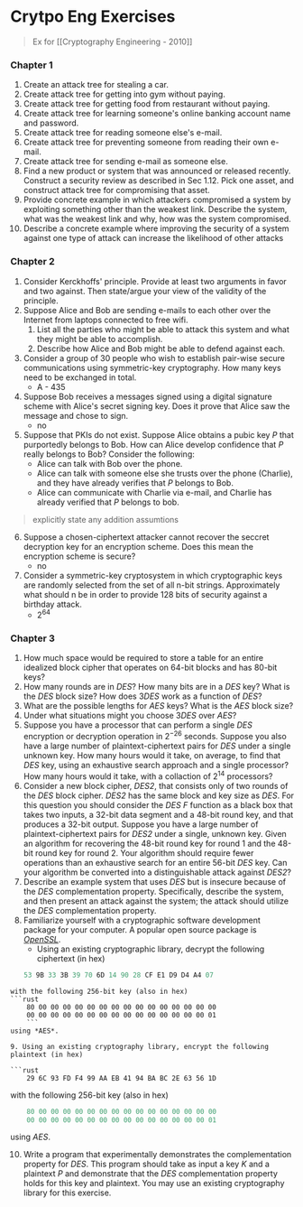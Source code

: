 # Crytpo Eng Exercises

> Ex for [[Cryptography Engineering - 2010]]

### Chapter 1
1. Create an attack tree for stealing a car.
2. Create attack tree for getting into gym without paying.
3. Create attack tree for getting food from restaurant without paying.
4. Create attack tree for learning someone's online banking account name and password.
5. Create attack tree for reading someone else's e-mail.
6. Create attack tree for preventing someone from reading their own e-mail.
7. Create attack tree for sending e-mail as someone else.
8. Find a new product or system that was announced or released recently. Construct a security review as described in Sec 1.12. Pick one asset, and construct attack tree for compromising that asset.
9. Provide concrete example in which attackers compromised a system by exploiting something other than the weakest link. Describe the system, what was the weakest link and why, how was the system compromised.
10. Describe a concrete example where improving the security of a system against one type of attack can increase the likelihood of other attacks


### Chapter 2
1. Consider Kerckhoffs' principle. Provide at least two arguments in favor and two against. Then state/argue your view of the validity of the principle. 
2. Suppose Alice and Bob are sending e-mails to each other over the Internet from laptops connected to free wifi.
	1. List all the parties who might be able to attack this system and what they might be able to accomplish.
	2. Describe how Alice and Bob might be able to defend against each.
3. Consider a group of 30 people who wish to establish pair-wise secure communications using symmetric-key cryptography. How many keys need to be exchanged in total. 
	- A - 435
4. Suppose Bob receives a messages signed using a digital signature scheme with Alice's secret signing key. Does it prove that Alice saw the message and chose to sign.
	- no
5. Suppose that PKIs do not exist. Suppose Alice obtains a pubic key $P$ that purportedly belongs to Bob. How can Alice develop confidence that $P$ really belongs to Bob? Consider the following:
	- Alice can talk with Bob over the phone.
	- Alice can talk with someone else she trusts over the phone (Charlie), and they have already verifies that $P$ belongs to Bob.
	- Alice can communicate with Charlie via e-mail, and Charlie has already verified that $P$ belongs to bob.
> explicitly state any addition assumtions
6. Suppose a chosen-ciphertext attacker cannot recover the seccret decryption key for an encryption scheme. Does this mean the encryption scheme is secure?
	- no
7. Consider a symmetric-key cryptosystem in which cryptographic keys are randomly selected from the set of all n-bit strings. Approximately what should n be in order to provide 128 bits of security against a birthday attack. 
	- $2^{64}$

### Chapter 3
1. How much space would be required to store a table for an entire idealized block cipher that operates on 64-bit blocks and has 80-bit keys?
2. How many rounds are in $DES$? How many bits are in a $DES$ key? What is the $DES$ block size? How does $3DES$ work as a function of $DES$?
3. What are the possible lengths for $AES$ keys? What is the $AES$ block size?
4. Under what situations might you choose $3DES$ over $AES$?
5. Suppose you have a processor that can perform a single $DES$ encryption or decryption operation in $2^{-26}$  seconds. Suppose you also have a large number of plaintext-ciphertext pairs for $DES$ under a single unknown key. How many hours would it take, on average, to find that $DES$ key, using an exhaustive search approach and a single processor? How many hours would it take, with a collaction of $2^{14}$ processors?
6. Consider a new block cipher, *DES2*, that consists only of two rounds of the *DES* block cipher. *DES2* has the same block and key size as *DES*. For this question you should consider the *DES* $F$ function as a black box that takes two inputs, a 32-bit data segment and a 48-bit round key, and that produces a 32-bit output. Suppose you have a large number of plaintext-ciphertext pairs for *DES2* under a single, unknown key. Given an algorithm for recovering the 48-bit round key for round 1 and the 48-bit round key for round 2. Your algorithm should require fewer operations than an exhaustive search for an entire 56-bit *DES* key. Can your algorithm be converted into a distinguishable attack against *DES2*?
7. Describe an example system that uses *DES* but is insecure because of the *DES* complementation property. Specifically, describe the system, and then present an attack against the system; the attack should utilize the *DES* complementation property. 
8. Familiarize yourself with a cryptographic software development package for your computer. A popular open source package is [*OpenSSL*](https://docs.rs/openssl/latest/openssl/aes/index.html).
	- Using an existing cryptographic library, decrypt the following ciphertext (in hex)
	```rust
	53 9B 33 3B 39 70 6D 14 90 28 CF E1 D9 D4 A4 07
```
with the following 256-bit key (also in hex)
```rust
	80 00 00 00 00 00 00 00 00 00 00 00 00 00 00 00 
	00 00 00 00 00 00 00 00 00 00 00 00 00 00 00 01
	```
using *AES*.

9. Using an existing cryptography library, encrypt the following plaintext (in hex)

```rust
	29 6C 93 FD F4 99 AA EB 41 94 BA BC 2E 63 56 1D
```
with the following 256-bit key (also in hex)
```rust
	80 00 00 00 00 00 00 00 00 00 00 00 00 00 00 00 
	00 00 00 00 00 00 00 00 00 00 00 00 00 00 00 01
```
using *AES*.

10. Write a program that experimentally demonstrates the complementation property for *DES*. This program should take as input a key $K$ and a plaintext $P$ and demonstrate that the $DES$ complementation property holds for this key and plaintext. You may use an existing cryptography library for this exercise.  